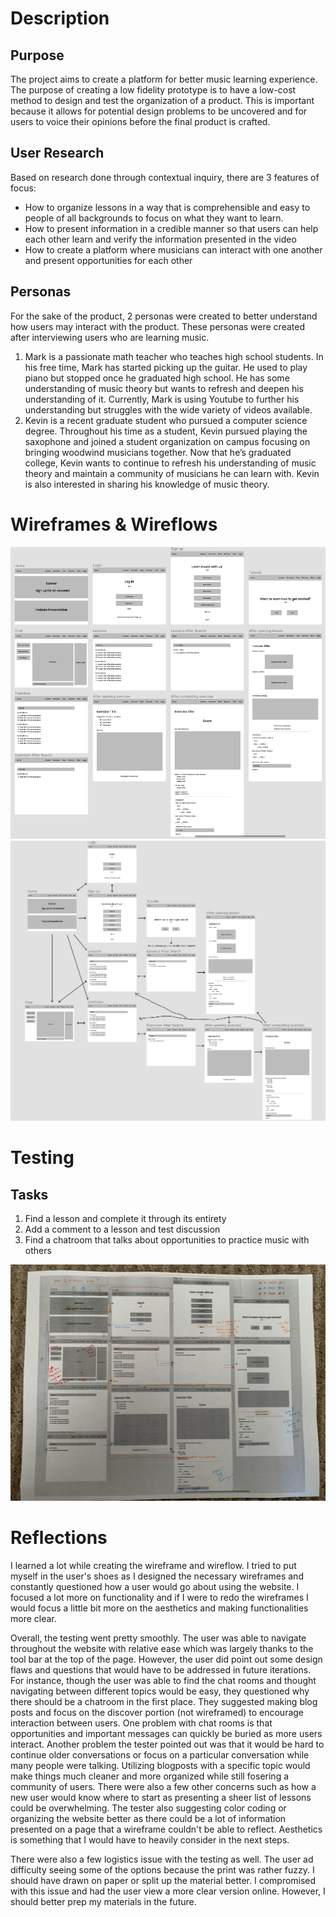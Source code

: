 # Description 

## Purpose
The project aims to create a platform for better music learning experience. The purpose of creating a low fidelity prototype is to have a low-cost method to design and test the organization of a product. This is important because it allows for potential design problems to be uncovered and for users to voice their opinions before the final product is crafted.

## User Research
Based on research done through contextual inquiry, there are 3 features of focus:
- How to organize lessons in a way that is comprehensible and easy to people of all backgrounds to focus on what they want to learn.
- How to present information in a credible manner so that users can help each other learn and verify the information presented in the video
- How to create a platform where musicians can interact with one another and present opportunities for each other

## Personas 
For the sake of the product, 2 personas were created to better understand how users may interact with the product. These personas were created after interviewing users who are learning music.
1. Mark is a passionate math teacher who teaches high school students. In his free time, Mark has started picking up the guitar. He used to play piano but stopped once he graduated high school. He has some understanding of music theory but wants to refresh and deepen his understanding of it.  Currently, Mark is using Youtube to further his understanding but struggles with the wide variety of videos available. 
2. Kevin is a recent graduate student who pursued a computer science degree. Throughout his time as a student, Kevin pursued playing the saxophone and joined a student organization on campus focusing on bringing woodwind musicians together. Now that he’s graduated college, Kevin wants to continue to refresh his understanding of music theory and maintain a community of musicians he can learn with. Kevin is also interested in sharing his knowledge of music theory.

# Wireframes & Wireflows 
![Photo of wireframe](images/whole.png)
![Photo of wireflow](images/Wireflow.png)

# Testing
## Tasks
1. Find a lesson and complete it through its entirety
2. Add a comment to a lesson and test discussion
3. Find a chatroom that talks about opportunities to practice music with others 

![Photo of wireflow](images/test.jpeg)

# Reflections
I learned a lot while creating the wireframe and wireflow. I tried to put myself in the user's shoes as I designed the necessary wireframes and constantly questioned how a user would go about using the website. I focused a lot more on functionality and if I were to redo the wireframes I would focus a little bit more on the aesthetics and making functionalities more clear. 

Overall, the testing went pretty smoothly. The user was able to navigate throughout the website with relative ease which was largely thanks to the tool bar at the top of the page. However, the user did point out some design flaws and questions that would have to be addressed in future iterations. For instance, though the user was able to find the chat rooms and thought navigating between different topics would be easy, they questioned why there should be a chatroom in the first place. They suggested making blog posts and focus on the discover portion (not wireframed) to encourage interaction between users. One problem with chat rooms is that opportunities and important messages can quickly be buried as more users interact. Another problem the tester pointed out was that it would be hard to continue older conversations or focus on a particular conversation while many people were talking. Utilizing blogposts with a specific topic would make things much cleaner and more organized while still fosering a community of users. There were also a few other concerns such as how a new user would know where to start as presenting a sheer list of lessons could be overwhelming. The tester also suggesting color coding or organizing the website better as there could be a lot of information presented on a page that a wireframe couldn't be able to reflect. Aesthetics is something that I would have to heavily consider in the next steps.

There were also a few logistics issue with the testing as well. The user ad difficulty seeing some of the options because the print was rather fuzzy. I should have drawn on paper or split up the material better. I compromised with this issue and had the user view a more clear version online. However, I should better prep my materials in the future.
